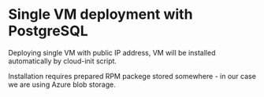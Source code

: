 # Single VM deployment with PostgreSQL

Deploying single VM with public IP address, VM will be installed automatically by cloud-init script. 

Installation requires prepared RPM packege stored somewhere - in our case we are using Azure blob storage.